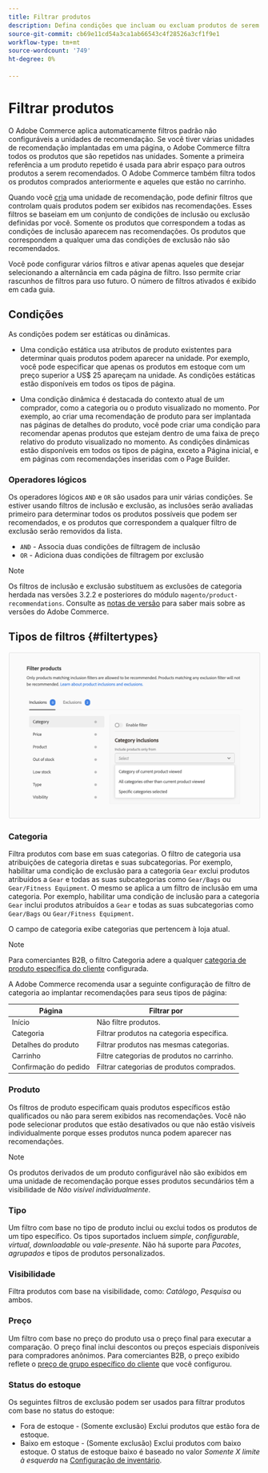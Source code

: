 ```yaml
---
title: Filtrar produtos
description: Defina condições que incluam ou excluam produtos de serem usados como recomendações.
source-git-commit: cb69e11cd54a3ca1ab66543c4f28526a3cf1f9e1
workflow-type: tm+mt
source-wordcount: '749'
ht-degree: 0%

---
```


# Filtrar produtos

O Adobe Commerce aplica automaticamente filtros padrão não configuráveis a unidades de recomendação. Se você tiver várias unidades de recomendação implantadas em uma página, o Adobe Commerce filtra todos os produtos que são repetidos nas unidades. Somente a primeira referência a um produto repetido é usada para abrir espaço para outros produtos a serem recomendados. O Adobe Commerce também filtra todos os produtos comprados anteriormente e aqueles que estão no carrinho.

Quando você [cria](create.md) uma unidade de recomendação, pode definir filtros que controlam quais produtos podem ser exibidos nas recomendações. Esses filtros se baseiam em um conjunto de condições de inclusão ou exclusão definidas por você. Somente os produtos que correspondem a todas as condições de inclusão aparecem nas recomendações. Os produtos que correspondem a qualquer uma das condições de exclusão não são recomendados.

Você pode configurar vários filtros e ativar apenas aqueles que desejar selecionando a alternância em cada página de filtro. Isso permite criar rascunhos de filtros para uso futuro. O número de filtros ativados é exibido em cada guia.

## Condições

As condições podem ser estáticas ou dinâmicas.

- Uma condição estática usa atributos de produto existentes para determinar quais produtos podem aparecer na unidade. Por exemplo, você pode especificar que apenas os produtos em estoque com um preço superior a US$ 25 apareçam na unidade. As condições estáticas estão disponíveis em todos os tipos de página.

- Uma condição dinâmica é destacada do contexto atual de um comprador, como a categoria ou o produto visualizado no momento. Por exemplo, ao criar uma recomendação de produto para ser implantada nas páginas de detalhes do produto, você pode criar uma condição para recomendar apenas produtos que estejam dentro de uma faixa de preço relativo do produto visualizado no momento. As condições dinâmicas estão disponíveis em todos os tipos de página, exceto a Página inicial, e em páginas com recomendações inseridas com o Page Builder.

### Operadores lógicos

Os operadores lógicos `AND` e `OR` são usados para unir várias condições. Se estiver usando filtros de inclusão e exclusão, as inclusões serão avaliadas primeiro para determinar todos os produtos possíveis que podem ser recomendados, e os produtos que correspondem a qualquer filtro de exclusão serão removidos da lista.

- `AND` - Associa duas condições de filtragem de inclusão
- `OR` - Adiciona duas condições de filtragem por exclusão

>[!NOTE]
>
> Os filtros de inclusão e exclusão substituem as exclusões de categoria herdada nas versões 3.2.2 e posteriores do módulo `magento/product-recommendations`. Consulte as [notas de versão](release-notes.md) para saber mais sobre as versões do Adobe Commerce.

## Tipos de filtros {#filtertypes}

![Filtros](assets/rec-conditions.png)

### Categoria

Filtra produtos com base em suas categorias. O filtro de categoria usa atribuições de categoria diretas e suas subcategorias. Por exemplo, habilitar uma condição de exclusão para a categoria `Gear` exclui produtos atribuídos a `Gear` e todas as suas subcategorias como `Gear/Bags` ou `Gear/Fitness Equipment`. O mesmo se aplica a um filtro de inclusão em uma categoria. Por exemplo, habilitar uma condição de inclusão para a categoria `Gear` inclui produtos atribuídos a `Gear` e todas as suas subcategorias como `Gear/Bags` ou `Gear/Fitness Equipment`.

O campo de categoria exibe categorias que pertencem à loja atual.

>[!NOTE]
>
>Para comerciantes B2B, o filtro Categoria adere a qualquer [categoria de produto específica do cliente](https://experienceleague.adobe.com/docs/commerce-admin/catalog/categories/category-permissions.html?lang=pt-BR) configurada.

A Adobe Commerce recomenda usar a seguinte configuração de filtro de categoria ao implantar recomendações para seus tipos de página:

| Página | Filtrar por |
|---|---|
| Início | Não filtre produtos. |
| Categoria | Filtrar produtos na categoria específica. |
| Detalhes do produto | Filtrar produtos nas mesmas categorias. |
| Carrinho | Filtre categorias de produtos no carrinho. |
| Confirmação do pedido | Filtrar categorias de produtos comprados. |

### Produto

Os filtros de produto especificam quais produtos específicos estão qualificados ou não para serem exibidos nas recomendações. Você não pode selecionar produtos que estão desativados ou que não estão visíveis individualmente porque esses produtos nunca podem aparecer nas recomendações.

>[!NOTE]
>
>Os produtos derivados de um produto configurável não são exibidos em uma unidade de recomendação porque esses produtos secundários têm a visibilidade de _Não visível individualmente_.

### Tipo

Um filtro com base no tipo de produto inclui ou exclui todos os produtos de um tipo específico. Os tipos suportados incluem _simple_, _configurable_, _virtual_, _downloadable_ ou _vale-presente_. Não há suporte para _Pacotes_, _agrupados_ e tipos de produtos personalizados.

### Visibilidade

Filtra produtos com base na visibilidade, como: _Catálogo_, _Pesquisa_ ou ambos.

### Preço

Um filtro com base no preço do produto usa o preço final para executar a comparação. O preço final inclui descontos ou preços especiais disponíveis para compradores anônimos. Para comerciantes B2B, o preço exibido reflete o [preço de grupo específico do cliente](https://experienceleague.adobe.com/docs/commerce-admin/catalog/products/pricing/pricing-advanced.html?lang=pt-BR) que você configurou.

### Status do estoque

Os seguintes filtros de exclusão podem ser usados para filtrar produtos com base no status do estoque:

- Fora de estoque - (Somente exclusão) Exclui produtos que estão fora de estoque.
- Baixo em estoque - (Somente exclusão) Exclui produtos com baixo estoque. O status de estoque baixo é baseado no valor _Somente X limite à esquerda_ na [Configuração de inventário](https://experienceleague.adobe.com/docs/commerce-admin/config/catalog/inventory.html?lang=pt-BR).

